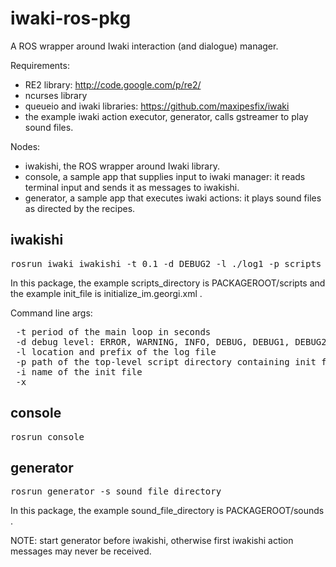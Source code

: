 iwaki-ros-pkg
=============

A ROS wrapper around Iwaki interaction (and dialogue) manager.


Requirements: 

- RE2 library: http://code.google.com/p/re2/
- ncurses library
- queueio and iwaki libraries: https://github.com/maxipesfix/iwaki
- the example iwaki action executor, generator, calls gstreamer
  to play sound files.

Nodes:
- iwakishi, the ROS wrapper around Iwaki library.
- console, a sample app that supplies input to iwaki manager: it reads 
           terminal input and sends it as messages to iwakishi.
- generator, a sample app that executes iwaki actions: it plays sound
             files as directed by the recipes. 



iwakishi 
--------
<pre>
rosrun iwaki iwakishi -t 0.1 -d DEBUG2 -l ./log1 -p scripts_directory  -i init_file -x
</pre>

In this package, the example scripts_directory is PACKAGEROOT/scripts and
the example init_file is initialize_im.georgi.xml .

Command line args:     
<pre>
 -t period of the main loop in seconds 
 -d debug level: ERROR, WARNING, INFO, DEBUG, DEBUG1, DEBUG2, DEBUG3, DEBUG4
 -l location and prefix of the log file 
 -p path of the top-level script directory containing init file 
 -i name of the init file 
 -x
</pre>



console
-------
<pre>
rosrun console
</pre>


generator
---------
<pre>
rosrun generator -s sound_file_directory
</pre>

In this package, the example sound_file_directory is PACKAGEROOT/sounds .

NOTE: start generator before iwakishi, otherwise first iwakishi action messages
      may never be received.

